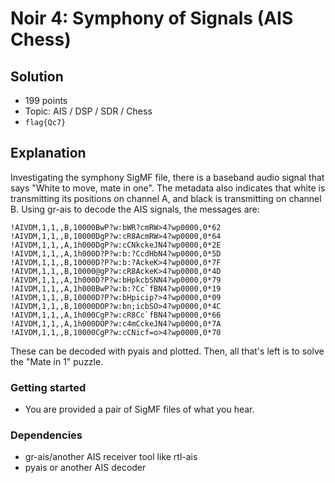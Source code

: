 # Noir 4: Symphony of Signals (AIS Chess)

## Solution

* 199 points
* Topic: AIS / DSP / SDR / Chess
* `flag{Qc7}`

## Explanation

Investigating the symphony SigMF file, there is a baseband audio signal that says "White to move, mate in one". The metadata also indicates that white is transmitting its positions on channel A, and black is transmitting on channel B. Using gr-ais to decode the AIS signals, the messages are: 

```!AIVDM,1,1,,A,1h000DOP?w:c4mCckeJN4?wp0000,0*7A
!AIVDM,1,1,,B,10000BwP?w:bWR?cmRW>4?wp0000,0*62
!AIVDM,1,1,,B,10000DgP?w:cR8AcmRW>4?wp0000,0*64
!AIVDM,1,1,,A,1h000DgP?w:cCNkckeJN4?wp0000,0*2E
!AIVDM,1,1,,A,1h000D?P?w:b:?CcdHbN4?wp0000,0*5D
!AIVDM,1,1,,B,10000D?P?w:b:?AckeK>4?wp0000,0*7F
!AIVDM,1,1,,B,10000@gP?w:cR8AckeK>4?wp0000,0*4D
!AIVDM,1,1,,A,1h000D?P?w:bHpkcbSNN4?wp0000,0*79
!AIVDM,1,1,,A,1h000BwP?w:b:?Cc`fBN4?wp0000,0*19
!AIVDM,1,1,,B,10000D?P?w:bHpicip?>4?wp0000,0*09
!AIVDM,1,1,,B,10000DOP?w:bn;icbSO>4?wp0000,0*4C
!AIVDM,1,1,,A,1h000CgP?w:cR8Cc`fBN4?wp0000,0*66
!AIVDM,1,1,,A,1h000DOP?w:c4mCckeJN4?wp0000,0*7A
!AIVDM,1,1,,B,10000CgP?w:cCNicf=o>4?wp0000,0*70
```

These can be decoded with pyais and plotted. Then, all that's left is to solve the "Mate in 1" puzzle. 

### Getting started

* You are provided a pair of SigMF files of what you hear. 

### Dependencies

* gr-ais/another AIS receiver tool like rtl-ais
* pyais or another AIS decoder


